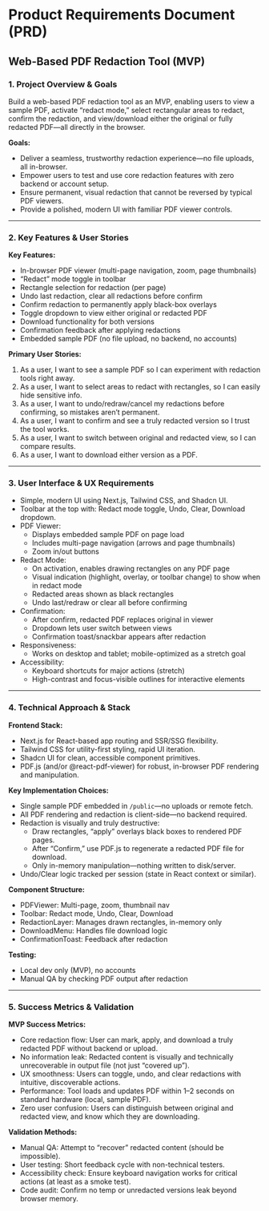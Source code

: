 
# Product Requirements Document (PRD)
## Web-Based PDF Redaction Tool (MVP)

### 1. Project Overview & Goals

Build a web-based PDF redaction tool as an MVP, enabling users to view a sample PDF, activate “redact mode,” select rectangular areas to redact, confirm the redaction, and view/download either the original or fully redacted PDF—all directly in the browser.

**Goals:**
- Deliver a seamless, trustworthy redaction experience—no file uploads, all in-browser.
- Empower users to test and use core redaction features with zero backend or account setup.
- Ensure permanent, visual redaction that cannot be reversed by typical PDF viewers.
- Provide a polished, modern UI with familiar PDF viewer controls.

---

### 2. Key Features & User Stories

**Key Features:**
- In-browser PDF viewer (multi-page navigation, zoom, page thumbnails)
- “Redact” mode toggle in toolbar
- Rectangle selection for redaction (per page)
- Undo last redaction, clear all redactions before confirm
- Confirm redaction to permanently apply black-box overlays
- Toggle dropdown to view either original or redacted PDF
- Download functionality for both versions
- Confirmation feedback after applying redactions
- Embedded sample PDF (no file upload, no backend, no accounts)

**Primary User Stories:**
1. As a user, I want to see a sample PDF so I can experiment with redaction tools right away.
2. As a user, I want to select areas to redact with rectangles, so I can easily hide sensitive info.
3. As a user, I want to undo/redraw/cancel my redactions before confirming, so mistakes aren’t permanent.
4. As a user, I want to confirm and see a truly redacted version so I trust the tool works.
5. As a user, I want to switch between original and redacted view, so I can compare results.
6. As a user, I want to download either version as a PDF.

---

### 3. User Interface & UX Requirements

- Simple, modern UI using Next.js, Tailwind CSS, and Shadcn UI.
- Toolbar at the top with: Redact mode toggle, Undo, Clear, Download dropdown.
- PDF Viewer:
  - Displays embedded sample PDF on page load
  - Includes multi-page navigation (arrows and page thumbnails)
  - Zoom in/out buttons
- Redact Mode:
  - On activation, enables drawing rectangles on any PDF page
  - Visual indication (highlight, overlay, or toolbar change) to show when in redact mode
  - Redacted areas shown as black rectangles
  - Undo last/redraw or clear all before confirming
- Confirmation:
  - After confirm, redacted PDF replaces original in viewer
  - Dropdown lets user switch between views
  - Confirmation toast/snackbar appears after redaction
- Responsiveness:
  - Works on desktop and tablet; mobile-optimized as a stretch goal
- Accessibility:
  - Keyboard shortcuts for major actions (stretch)
  - High-contrast and focus-visible outlines for interactive elements

---

### 4. Technical Approach & Stack

**Frontend Stack:**
- Next.js for React-based app routing and SSR/SSG flexibility.
- Tailwind CSS for utility-first styling, rapid UI iteration.
- Shadcn UI for clean, accessible component primitives.
- PDF.js (and/or @react-pdf-viewer) for robust, in-browser PDF rendering and manipulation.

**Key Implementation Choices:**
- Single sample PDF embedded in `/public`—no uploads or remote fetch.
- All PDF rendering and redaction is client-side—no backend required.
- Redaction is visually and truly destructive:
  - Draw rectangles, “apply” overlays black boxes to rendered PDF pages.
  - After “Confirm,” use PDF.js to regenerate a redacted PDF file for download.
  - Only in-memory manipulation—nothing written to disk/server.
- Undo/Clear logic tracked per session (state in React context or similar).

**Component Structure:**
- PDFViewer: Multi-page, zoom, thumbnail nav
- Toolbar: Redact mode, Undo, Clear, Download
- RedactionLayer: Manages drawn rectangles, in-memory only
- DownloadMenu: Handles file download logic
- ConfirmationToast: Feedback after redaction

**Testing:**
- Local dev only (MVP), no accounts
- Manual QA by checking PDF output after redaction

---

### 5. Success Metrics & Validation

**MVP Success Metrics:**
- Core redaction flow: User can mark, apply, and download a truly redacted PDF without backend or upload.
- No information leak: Redacted content is visually and technically unrecoverable in output file (not just “covered up”).
- UX smoothness: Users can toggle, undo, and clear redactions with intuitive, discoverable actions.
- Performance: Tool loads and updates PDF within 1–2 seconds on standard hardware (local, sample PDF).
- Zero user confusion: Users can distinguish between original and redacted view, and know which they are downloading.

**Validation Methods:**
- Manual QA: Attempt to “recover” redacted content (should be impossible).
- User testing: Short feedback cycle with non-technical testers.
- Accessibility check: Ensure keyboard navigation works for critical actions (at least as a smoke test).
- Code audit: Confirm no temp or unredacted versions leak beyond browser memory.
